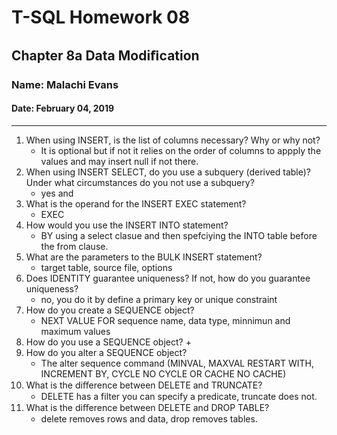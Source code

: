 # T-SQL Homework 08

## Chapter 8a Data Modiﬁcation

### Name: Malachi Evans

#### Date: February 04, 2019

-------------
1. When using INSERT, is the list of columns necessary? Why or why not?
    + It is optional but if not it relies on the order of columns to appply the values and may insert null if not there.
2. When using INSERT SELECT, do you use a subquery (derived table)? Under what circumstances do you not use a subquery?
    + yes and 
3. What is the operand for the INSERT EXEC statement?
    + EXEC
4. How would you use the INSERT INTO statement?
    + BY using a select clasue and then spefciying the INTO table before the from clause.
5. What are the parameters to the BULK INSERT statement?
    + target table, source file, options 
6. Does IDENTITY guarantee uniqueness? If not, how do you guarantee uniqueness?
    + no, you do it by define a primary key or unique constraint 
7. How do you create a SEQUENCE object? 
    + NEXT VALUE FOR sequence name, data type, minnimun and maximum values 
8. How do you use a SEQUENCE object?
    + 
9. How do you alter a SEQUENCE object?
    + The alter sequence command (MINVAL, MAXVAL RESTART WITH, INCREMENT BY, CYCLE NO CYCLE OR CACHE NO CACHE)
10. What is the diﬀerence between DELETE and TRUNCATE?
    + DELETE has a filter you can specify a predicate, truncate does not.
11. What is the diﬀerence between DELETE and DROP TABLE?
    + delete removes rows and data, drop removes tables.

